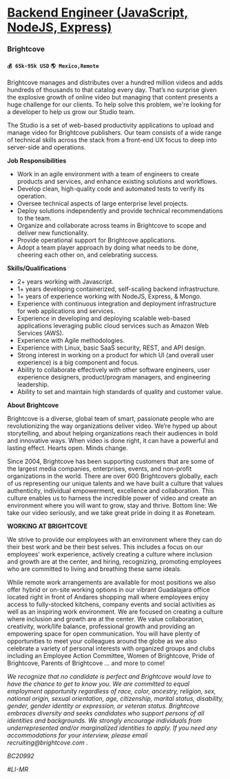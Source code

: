 # [Backend Engineer (JavaScript, NodeJS, Express)](https://www.remotewlb.com/apply/backend-engineer-javascript-nodejs-express)  
### Brightcove  
#### `💰 65k-95k USD` `🌎 Mexico,Remote`  

Brightcove manages and distributes over a hundred million videos and adds hundreds of thousands to that catalog every day. That’s no surprise given the explosive growth of online video but managing that content presents a huge challenge for our clients. To help solve this problem, we're looking for a developer to help us grow our Studio team.

The Studio is a set of web-based productivity applications to upload and manage video for Brightcove publishers. Our team consists of a wide range of technical skills across the stack from a front-end UX focus to deep into server-side and operations.

**Job Responsibilities**

  * Work in an agile environment with a team of engineers to create products and services, and enhance existing solutions and workflows.
  * Develop clean, high-quality code and automated tests to verify its operation.
  * Oversee technical aspects of large enterprise level projects.
  * Deploy solutions independently and provide technical recommendations to the team.
  * Organize and collaborate across teams in Brightcove to scope and deliver new functionality.
  * Provide operational support for Brightcove applications.
  * Adopt a team player approach by doing what needs to be done, cheering each other on, and celebrating success.

**Skills/Qualifications**

  * 2+ years working with Javascript.
  * 1+ years developing containerized, self-scaling backend infrastructure.
  * 1+ years of experience working with NodeJS, Express, & Mongo.
  * Experience with continuous integration and deployment infrastructure for web applications and services.
  * Experience in developing and deploying scalable web-based applications leveraging public cloud services such as Amazon Web Services (AWS).
  * Experience with Agile methodologies.
  * Experience with Linux, basic SaaS security, REST, and API design.
  * Strong interest in working on a product for which UI (and overall user experience) is a big component and focus.
  * Ability to collaborate effectively with other software engineers, user experience designers, product/program managers, and engineering leadership.
  * Ability to set and maintain high standards of quality and customer value.

**About Brightcove**

Brightcove is a diverse, global team of smart, passionate people who are revolutionizing the way organizations deliver video. We’re hyped up about storytelling, and about helping organizations reach their audiences in bold and innovative ways. When video is done right, it can have a powerful and lasting effect. Hearts open. Minds change.

Since 2004, Brightcove has been supporting customers that are some of the largest media companies, enterprises, events, and non-profit organizations in the world. There are over 600 Brightcovers globally, each of us representing our unique talents and we have built a culture that values authenticity, individual empowerment, excellence and collaboration. This culture enables us to harness the incredible power of video and create an environment where you will want to grow, stay and thrive. Bottom line: We take our video seriously, and we take great pride in doing it as #oneteam.

**WORKING AT BRIGHTCOVE**

We strive to provide our employees with an environment where they can do their best work and be their best selves. This includes a focus on our employees’ work experience, actively creating a culture where inclusion and growth are at the center, and hiring, recognizing, promoting employees who are committed to living and breathing these same ideals.

While remote work arrangements are available for most positions we also offer hybrid or on-site working options in our vibrant Guadalajara office located right in front of Andares shopping mall where employees enjoy access to fully-stocked kitchens, company events and social activities as well as an inspiring work environment. We are focused on creating a culture where inclusion and growth are at the center. We value collaboration, creativity, work/life balance, professional growth and providing an empowering space for open communication. You will have plenty of opportunities to meet your colleagues around the globe as we also celebrate a variety of personal interests with organized groups and clubs including an Employee Action Committee, Women of Brightcove, Pride of Brightcove, Parents of Brightcove … and more to come!

_We recognize that no candidate is perfect and Brightcove would love to have the chance to get to know you. We are committed to equal employment opportunity regardless of race, color, ancestry, religion, sex, national origin, sexual orientation, age, citizenship, marital status, disability, gender, gender identity or expression, or veteran status._ _Brightcove embraces diversity and seeks candidates who support persons of all identities and backgrounds. We strongly encourage individuals from underrepresented and/or marginalized identities to apply._ _If you need any accommodations for your interview, please email_ _recruiting@brightcove.com_ _._

_BC20992_

_#LI-MR_

